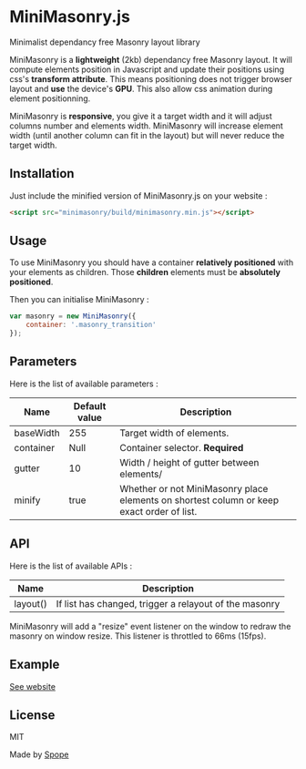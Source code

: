 # MiniMasonry.js

Minimalist dependancy free Masonry layout library

MiniMasonry is a **lightweight** (2kb) dependancy free Masonry layout. It will compute elements position in Javascript and update their positions using css's **transform attribute**. This means positioning does not trigger browser layout and **use** the device's **GPU**. This also allow css animation during element positionning.

MiniMasonry is **responsive**, you give it a target width and it will adjust columns number and elements width. MiniMasonry will increase element width (until another column can fit in the layout) but will never reduce the target width.

## Installation

Just include the minified version of MiniMasonry.js on your website :


```html
<script src="minimasonry/build/minimasonry.min.js"></script>
```

## Usage

To use MiniMasonry you should have a container **relatively positioned** with your elements as children. Those **children** elements must be **absolutely positioned**.

Then you can initialise MiniMasonry :

```javascript
var masonry = new MiniMasonry({
    container: '.masonry_transition'
});
```
## Parameters

Here is the list of available parameters :

Name | Default value | Description
-----|---------------|------------
baseWidth|255|Target width of elements.
container|Null|Container selector. **Required**
gutter|10|Width / height of gutter between elements/
minify|true|Whether or not MiniMasonry place elements on shortest column or keep exact order of list.

## API

Here is the list of available APIs :

Name|Description
----|-----------
layout()|If list has changed, trigger a relayout of the masonry

MiniMasonry will add a "resize" event listener on the window to redraw the masonry on window resize. This listener is throttled to 66ms (15fps).

## Example

[See website](https://projects.spope.fr/masonry/example/index.html)

## License

MIT

Made by [Spope](https://spope.fr/)

